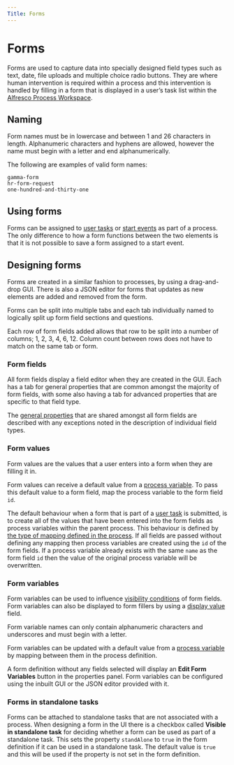 ```yaml
---
Title: Forms
---
```


# Forms
Forms are used to capture data into specially designed field types such as text, date, file uploads and multiple choice radio buttons. They are where human intervention is required within a process and this intervention is handled by filling in a form that is displayed in a user’s task list within the [Alfresco Process Workspace](../../workspace/tasks.md). 

## Naming  
Form names must be in lowercase and between 1 and 26 characters in length. Alphanumeric characters and hyphens are allowed, however the name must begin with a letter and end alphanumerically. 

The following are examples of valid form names: 

```
gamma-form
hr-form-request
one-hundred-and-thirty-one
```

## Using forms
Forms can be assigned to [user tasks](../processes/bpmn/user.md) or [start events](../processes/bpmn/start.md) as part of a process. The only difference to how a form functions between the two elements is that it is not possible to save a form assigned to a start event.

## Designing forms
Forms are created in a similar fashion to processes, by using a drag-and-drop GUI. There is also a JSON editor for forms that updates as new elements are added and removed from the form. 

Forms can be split into multiple tabs and each tab individually named to logically split up form field sections and questions. 

Each row of form fields added allows that row to be split into a number of columns; 1, 2, 3, 4, 6, 12. Column count between rows does not have to match on the same tab or form.

### Form fields
All form fields display a field editor when they are created in the GUI. Each has a tab for general properties that are common amongst the majority of form fields, with some also having a tab for advanced properties that are specific to that field type. 

The [general properties](../forms/fields.md) that are shared amongst all form fields are described with any exceptions noted in the description of individual field types.

### Form values
Form values are the values that a user enters into a form when they are filling it in.

Form values can receive a default value from a [process variable](../processes/variables.md). To pass this default value to a form field, map the process variable to the form field `id`. 

The default behaviour when a form that is part of a [user task](../processes/bpmn/user.md) is submitted, is to create all of the values that have been entered into the form fields as process variables within the parent process. This behaviour is defined by [the type of mapping defined in the process](../processes/variables.md). If all fields are passed without defining any mapping then process variables are created using the `id` of the form fields. If a process variable already exists with the same `name` as the form field `id` then the value of the original process variable will be overwritten. 

### Form variables
Form variables can be used to influence [visibility conditions](../forms/fields.md#visibility-conditions) of form fields. Form variables can also be displayed to form fillers by using a [display value](../forms/fields.md#display-value-fields) field. 

Form variable names can only contain alphanumeric characters and underscores and must begin with a letter. 

Form variables can be updated with a default value from a [process variable](../processes/variables.md) by mapping between them in the process definition. 

A form definition without any fields selected will display an **Edit Form Variables** button in the properties panel. Form variables can be configured using the inbuilt GUI or the JSON editor provided with it.

### Forms in standalone tasks
Forms can be attached to standalone tasks that are not associated with a process. When designing a form in the UI there is a checkbox called **Visible in standalone task** for deciding whether a form can be used as part of a standalone task. This sets the property `standAlone` to `true` in the form definition if it can be used in a standalone task. The default value is `true` and this will be used if the property is not set in the form definition.  

 